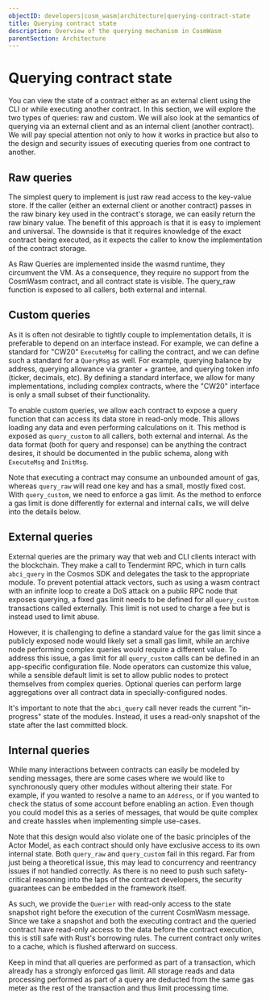 ```yaml
---
objectID: developers|cosm_wasm|architecture|querying-contract-state
title: Querying contract state
description: Overview of the querying mechanism in CosmWasm
parentSection: Architecture
---
```


# Querying contract state
You can view the state of a contract either as an external client using the CLI or while executing another contract. In this section, we will explore the two types of queries: raw and custom. We will also look at the semantics of querying via an external client and as an internal client (another contract). We will pay special attention not only to how it works in practice but also to the design and security issues of executing queries from one contract to another.

## Raw queries
The simplest query to implement is just raw read access to the key-value store. If the caller (either an external client or another contract) passes in the raw binary key used in the contract's storage, we can easily return the raw binary value. The benefit of this approach is that it is easy to implement and universal. The downside is that it requires knowledge of the exact contract being executed, as it expects the caller to know the implementation of the contract storage.

As Raw Queries are implemented inside the wasmd runtime, they circumvent the VM. As a consequence, they require no support from the CosmWasm contract, and all contract state is visible. The query_raw function is exposed to all callers, both external and internal.

## Custom queries
As it is often not desirable to tightly couple to implementation details, it is preferable to depend on an interface instead. For example, we can define a standard for "CW20" `ExecuteMsg` for calling the contract, and we can define such a standard for a `QueryMsg` as well. For example, querying balance by address, querying allowance via granter + grantee, and querying token info (ticker, decimals, etc). By defining a standard interface, we allow for many implementations, including complex contracts, where the "CW20" interface is only a small subset of their functionality.

To enable custom queries, we allow each contract to expose a query function that can access its data store in read-only mode. This allows loading any data and even performing calculations on it. This method is exposed as `query_custom` to all callers, both external and internal. As the data format (both for query and response) can be anything the contract desires, it should be documented in the public schema, along with `ExecuteMsg` and `InitMsg`.

Note that executing a contract may consume an unbounded amount of gas, whereas `query_raw` will read one key and has a small, mostly fixed cost. With `query_custom`, we need to enforce a gas limit. As the method to enforce a gas limit is done differently for external and internal calls, we will delve into the details below.

## External queries
External queries are the primary way that web and CLI clients interact with the blockchain. They make a call to Tendermint RPC, which in turn calls `abci_query` in the Cosmos SDK and delegates the task to the appropriate module. To prevent potential attack vectors, such as using a wasm contract with an infinite loop to create a DoS attack on a public RPC node that exposes querying, a fixed gas limit needs to be defined for all `query_custom` transactions called externally. This limit is not used to charge a fee but is instead used to limit abuse.

However, it is challenging to define a standard value for the gas limit since a publicly exposed node would likely set a small gas limit, while an archive node performing complex queries would require a different value. To address this issue, a gas limit for all `query_custom` calls can be defined in an app-specific configuration file. Node operators can customize this value, while a sensible default limit is set to allow public nodes to protect themselves from complex queries. Optional queries can perform large aggregations over all contract data in specially-configured nodes.

It's important to note that the `abci_query` call never reads the current "in-progress" state of the modules. Instead, it uses a read-only snapshot of the state after the last committed block.

## Internal queries
While many interactions between contracts can easily be modeled by sending messages, there are some cases where we would like to synchronously query other modules without altering their state. For example, if you wanted to resolve a name to an `Address`, or if you wanted to check the status of some account before enabling an action. Even though you could model this as a series of messages, that would be quite complex and create hassles when implementing simple use-cases.

Note that this design would also violate one of the basic principles of the Actor Model, as each contract should only have exclusive access to its own internal state. Both `query_raw` and `query_custom` fail in this regard. Far from just being a theoretical issue, this may lead to concurrency and reentrancy issues if not handled correctly. As there is no need to push such safety-critical reasoning into the laps of the contract developers, the security guarantees can be embedded in the framework itself.

As such, we provide the `Querier` with read-only access to the state snapshot right before the execution of the current CosmWasm message. Since we take a snapshot and both the executing contract and the queried contract have read-only access to the data before the contract execution, this is still safe with Rust's borrowing rules. The current contract only writes to a cache, which is flushed afterward on success.

Keep in mind that all queries are performed as part of a transaction, which already has a strongly enforced gas limit. All storage reads and data processing performed as part of a query are deducted from the same gas meter as the rest of the transaction and thus limit processing time.